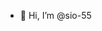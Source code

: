 - 👋 Hi, I’m @sio-55

<!---
sio-55/sio-55 is a ✨ special ✨ repository because its `README.md` (this file) appears on your GitHub profile.
You can click the Preview link to take a look at your changes.
--->
